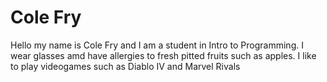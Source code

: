 # Cole Fry
Hello my name is Cole Fry and I am a student in Intro to Programming.
I wear glasses amd have allergies  to fresh pitted fruits such as apples.
I like to play videogames such as Diablo IV and Marvel Rivals

